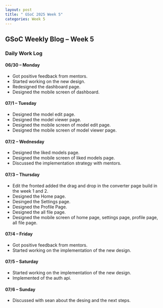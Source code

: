 ```yaml
---
layout: post
title: " GSoC 2025 Week 5"
categories: Week 5
---
```


## GSoC Weekly Blog – Week 5

### Daily Work Log

#### 06/30 – Monday
- Got positive feedback from mentors.
- Started working on the new design.
- Redesigned the dashboard page.
- Designed the mobile screen of dashboard.

#### 07/1 – Tuesday
- Designed the model edit page.
- Designed the model viewer page.
- Designed the mobile screen of model edit page.
- Designed the mobile screen of model viewer page.

#### 07/2 – Wednesday
- Designed the liked models page.
- Designed the mobile screen of liked models page.
- Discussed the implementation strategy with mentors.

#### 07/3 – Thursday
- Edit the fronted added the drag and drop in the converter page build in the week 1 and 2. 
- Designed the Home page.
- Desinged the Settings page.
- Designed the Profile Page.
- Designed the all file page.
- Designed the mobile screen of home page, settings page, profile page, all file page.

#### 07/4 – Friday
- Got positive feedback from mentors.
- Started working on the implementation of the new design.

#### 07/5 – Saturday
- Started working on the implementation of the new design.
- Implemented of the auth api.

#### 07/6 – Sunday
- Discussed with sean about the desing and the next steps.